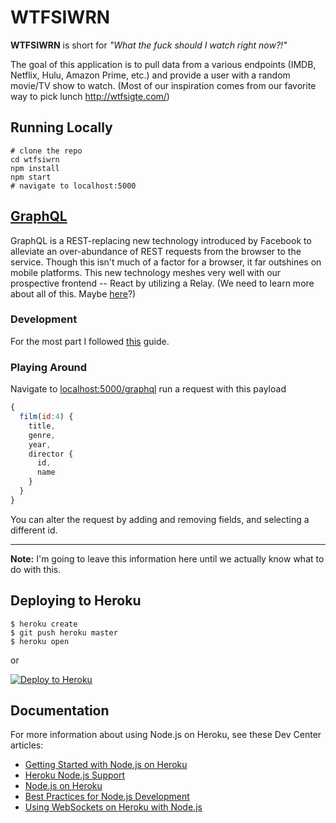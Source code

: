# WTFSIWRN
__WTFSIWRN__ is short for _"What the fuck should I watch right now?!"_

The goal of this application is to pull data from a various endpoints (IMDB, Netflix, Hulu, Amazon Prime, etc.) and provide a user with a random movie/TV show to watch. (Most of our inspiration comes from our favorite way to pick lunch http://wtfsigte.com/)


## Running Locally

```
# clone the repo
cd wtfsiwrn
npm install
npm start
# navigate to localhost:5000
```


## [GraphQL](https://learngraphql.com/basics/introduction)
GraphQL is a REST-replacing new technology introduced by Facebook to alleviate an over-abundance of REST requests from the browser to the service. Though this isn't much of a factor for a browser, it far outshines on mobile platforms. This new technology meshes very well with our prospective frontend -- React by utilizing a Relay. (We need to learn more about all of this. Maybe [here](https://github.com/mhart/simple-relay-starter)?)

### Development
For the most part I followed [this](https://medium.com/apollo-stack/tutorial-building-a-graphql-server-cddaa023c035#.3fmfe5crg) guide. 

### Playing Around
Navigate to [localhost:5000/graphql](http://localhost:5000/graphql) run a request with this payload

``` javascript
{
  film(id:4) {
    title,
    genre,
    year,
    director {
      id,
      name
    }
  }
}
```
You can alter the request by adding and removing fields, and selecting a different id.



---

__Note:__ I'm going to leave this information here until we actually know what to do with this.
## Deploying to Heroku
```
$ heroku create
$ git push heroku master
$ heroku open
```
or

[![Deploy to Heroku](https://www.herokucdn.com/deploy/button.png)](https://heroku.com/deploy)

## Documentation

For more information about using Node.js on Heroku, see these Dev Center articles:

- [Getting Started with Node.js on Heroku](https://devcenter.heroku.com/articles/getting-started-with-nodejs)
- [Heroku Node.js Support](https://devcenter.heroku.com/articles/nodejs-support)
- [Node.js on Heroku](https://devcenter.heroku.com/categories/nodejs)
- [Best Practices for Node.js Development](https://devcenter.heroku.com/articles/node-best-practices)
- [Using WebSockets on Heroku with Node.js](https://devcenter.heroku.com/articles/node-websockets)
